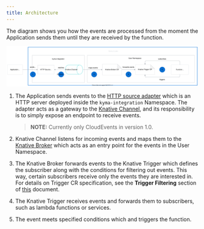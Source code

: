 ```yaml
---
title: Architecture
---
```


The diagram shows you how the events are processed from the moment the Application sends them until they are received by the function. 

![Eventing Architecture](./assets/knative-event-mesh-send-events.svg)

1. The Application sends events to the [HTTP source adapter](https://github.com/kyma-project/kyma/tree/master/components/event-sources/adapter/http) which is an HTTP server deployed inside the `kyma-integration` Namespace. The adapter acts as a gateway to the [Knative Channel](https://knative.dev/docs/eventing/channels/default-channels/), and its responsibility is to simply expose an endpoint to receive events. 

    >**NOTE:** Currently only CloudEvents in version 1.0. 

2. Knative Channel listens for incoming events and maps them to the [Knative Broker](https://knative.dev/docs/eventing/broker-trigger/) which acts as an entry point for the events in the User Namespace. 
3. The Knative Broker forwards events to the Knative Trigger which defines the subscriber along with the conditions for filtering out events. This way, certain subscribers receive only the events they are interested in. For details on Trigger CR specification, see the **Trigger Filtering** section of [this](https://knative.dev/docs/eventing/broker-trigger/) document.
4. The Knative Trigger receives events and forwards them to subscribers, such as lambda functions or services.
5. The event meets specified conditions which and triggers the function. 